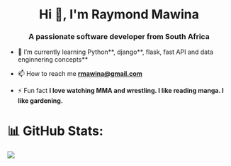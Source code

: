 <h1 align="center">Hi 👋, I'm Raymond Mawina</h1>
<h3 align="center">A passionate software developer from South Africa</h3>

- 🌱 I’m currently learning Python**, django**, flask, fast API and data enginnering concepts\*\*

- 📫 How to reach me **rmawina@gmail.com**

- ⚡ Fun fact **I love watching MMA and wrestling. I like reading manga. I like gardening.**

# 📊 GitHub Stats:

![](https://github-readme-streak-stats.herokuapp.com/?user=Raymond-Mawina&theme=graywhite&hide_border=true)<br/>
